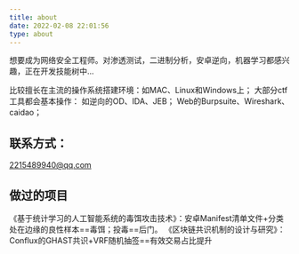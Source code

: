 ```yaml
---
title: about
date: 2022-02-08 22:01:56
type: about
---
```

想要成为网络安全工程师。对渗透测试，二进制分析，安卓逆向，机器学习都感兴趣，正在开发技能树中...

比较擅长在主流的操作系统搭建环境：如MAC、Linux和Windows上；
大部分ctf工具都会基本操作：
如逆向的OD、IDA、JEB；
Web的Burpsuite、Wireshark、caidao；

## 联系方式：
2215489940@qq.com

## 做过的项目
《基于统计学习的人工智能系统的毒饵攻击技术》：安卓Manifest清单文件+分类处在边缘的良性样本==毒饵；投毒==后门。
《区块链共识机制的设计与研究》：Conflux的GHAST共识+VRF随机抽签==有效交易占比提升